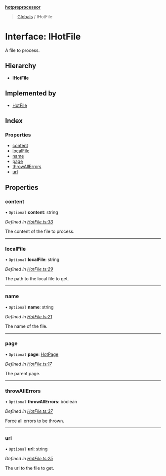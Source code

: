 **[hotpreprocessor](../README.md)**

> [Globals](../globals.md) / IHotFile

# Interface: IHotFile

A file to process.

## Hierarchy

* **IHotFile**

## Implemented by

* [HotFile](../classes/hotfile.md)

## Index

### Properties

* [content](ihotfile.md#content)
* [localFile](ihotfile.md#localfile)
* [name](ihotfile.md#name)
* [page](ihotfile.md#page)
* [throwAllErrors](ihotfile.md#throwallerrors)
* [url](ihotfile.md#url)

## Properties

### content

• `Optional` **content**: string

*Defined in [HotFile.ts:33](https://github.com/OurFreeLight/HotPreprocessor/blob/79295d2/src/HotFile.ts#L33)*

The content of the file to process.

___

### localFile

• `Optional` **localFile**: string

*Defined in [HotFile.ts:29](https://github.com/OurFreeLight/HotPreprocessor/blob/79295d2/src/HotFile.ts#L29)*

The path to the local file to get.

___

### name

• `Optional` **name**: string

*Defined in [HotFile.ts:21](https://github.com/OurFreeLight/HotPreprocessor/blob/79295d2/src/HotFile.ts#L21)*

The name of the file.

___

### page

• `Optional` **page**: [HotPage](../classes/hotpage.md)

*Defined in [HotFile.ts:17](https://github.com/OurFreeLight/HotPreprocessor/blob/79295d2/src/HotFile.ts#L17)*

The parent page.

___

### throwAllErrors

• `Optional` **throwAllErrors**: boolean

*Defined in [HotFile.ts:37](https://github.com/OurFreeLight/HotPreprocessor/blob/79295d2/src/HotFile.ts#L37)*

Force all errors to be thrown.

___

### url

• `Optional` **url**: string

*Defined in [HotFile.ts:25](https://github.com/OurFreeLight/HotPreprocessor/blob/79295d2/src/HotFile.ts#L25)*

The url to the file to get.
